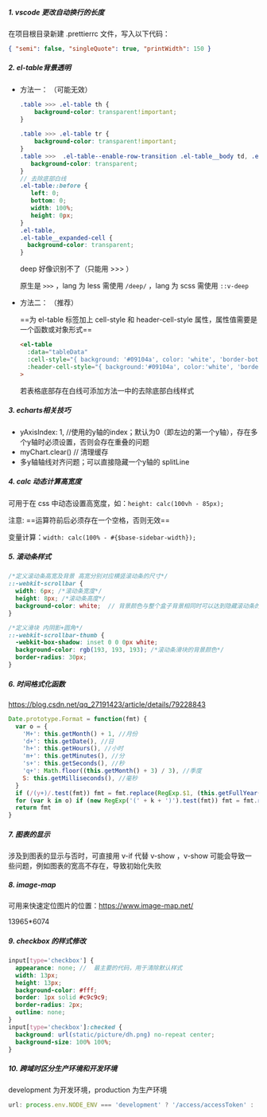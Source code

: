 ##### 1. vscode 更改自动换行的长度

在项目根目录新建 .prettierrc 文件，写入以下代码：

```json
{ "semi": false, "singleQuote": true, "printWidth": 150 }
```



##### 2. el-table背景透明

- 方法一：  （可能无效）

  ```scss
  .table >>> .el-table th {
      background-color: transparent!important;
  }
   
  .table >>> .el-table tr {
      background-color: transparent!important;
  }
  .table >>>  .el-table--enable-row-transition .el-table__body td, .el-table .cell{
     background-color: transparent;
  }
  // 去除底部白线
  .el-table::before {
  	 left: 0;
  	 bottom: 0;
  	 width: 100%;
  	 height: 0px;
  }
  .el-table,
  .el-table__expanded-cell {
    background-color: transparent;
  }
  ```

  deep 好像识别不了（只能用 >>> ）

  原生是 `>>>` ，lang 为 less 需使用 `/deep/` ，lang 为 scss 需使用 `::v-deep` 

- 方法二：   （推荐）

  ==为 el-table 标签加上 cell-style 和 header-cell-style 属性，属性值需要是一个函数或对象形式==

  ```html
  <el-table
    :data="tableData"
    :cell-style="{ background: '#09104a', color: 'white', 'border-bottom': '0px' }"
    :header-cell-style="{ background:'#09104a', color:'white', 'border-bottom':'0px' }"
  >
  ```

  若表格底部存在白线可添加方法一中的去除底部白线样式
  
  

##### 3. echarts相关技巧

- yAxisIndex: 1, //使用的y轴的index；默认为0（即左边的第一个y轴），存在多个y轴时必须设置，否则会存在重叠的问题
- myChart.clear()  // 清理缓存
- 多y轴轴线对齐问题；可以直接隐藏一个y轴的 splitLine



##### 4. calc 动态计算高宽度

可用于在 css 中动态设置高宽度，如：`height: calc(100vh - 85px);`

注意: ==运算符前后必须存在一个空格，否则无效==

变量计算：`width: calc(100% - #{$base-sidebar-width});`



##### 5. 滚动条样式

```scss
/*定义滚动条高宽及背景 高宽分别对应横竖滚动条的尺寸*/
::-webkit-scrollbar { 
  width: 6px; /*滚动条宽度*/
  height: 8px; /*滚动条高度*/
  background-color: white;	// 背景颜色与整个盒子背景相同时可以达到隐藏滚动条的效果
}

/*定义滑块 内阴影+圆角*/
::-webkit-scrollbar-thumb { 
  -webkit-box-shadow: inset 0 0 0px white;
  background-color: rgb(193, 193, 193); /*滚动条滑块的背景颜色*/
  border-radius: 30px;
}
```



##### 6. 时间格式化函数

https://blog.csdn.net/qq_27191423/article/details/79228843

```js
Date.prototype.Format = function(fmt) {
  var o = {
    'M+': this.getMonth() + 1, //月份
    'd+': this.getDate(), //日
    'h+': this.getHours(), //小时
    'm+': this.getMinutes(), //分
    's+': this.getSeconds(), //秒
    'q+': Math.floor((this.getMonth() + 3) / 3), //季度
    S: this.getMilliseconds(), //毫秒
  }
  if (/(y+)/.test(fmt)) fmt = fmt.replace(RegExp.$1, (this.getFullYear() + '').substr(4 - RegExp.$1.length))
  for (var k in o) if (new RegExp('(' + k + ')').test(fmt)) fmt = fmt.replace(RegExp.$1, RegExp.$1.length == 1 ? o[k] : ('00' + o[k]).substr(('' + o[k]).length))
  return fmt
}
```



##### 7. 图表的显示

涉及到图表的显示与否时，可直接用 v-if 代替 v-show ，v-show 可能会导致一些问题，例如图表的宽高不存在，导致初始化失败



##### 8. image-map

可用来快速定位图片的位置：https://www.image-map.net/

13965*6074



##### 9. checkbox 的样式修改

```scss
input[type='checkbox'] {
  appearance: none;	// 	最主要的代码，用于清除默认样式
  width: 13px;
  height: 13px;
  background-color: #fff;
  border: 1px solid #c9c9c9;
  border-radius: 2px;
  outline: none;
}
input[type='checkbox']:checked {
  background: url(static/picture/dh.png) no-repeat center;
  background-size: 100% 100%;
}
```



##### 10. 跨域时区分生产环境和开发环境

development 为开发环境，production 为生产环境

```js
url: process.env.NODE_ENV === 'development' ? '/access/accessToken' : 'http://124.70.195.185:8090/accessToken',
```

